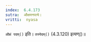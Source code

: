 ```yaml
---
index:  6.4.173
sutra:  औक्षमनपत्ये।
vritti:  nyasa
---
```


`औक्षं पदम्()` इति। `तस्येदम्()` (4.3.120) इत्यण्()॥
